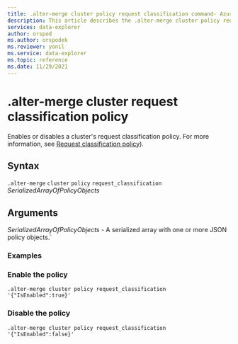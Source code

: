 ```yaml
---
title: .alter-merge cluster policy request classification command- Azure Data Explorer
description: This article describes the .alter-merge cluster policy request classification command in Azure Data Explorer.
services: data-explorer
author: orspod
ms.author: orspodek
ms.reviewer: yonil
ms.service: data-explorer
ms.topic: reference
ms.date: 11/29/2021
---
```

# .alter-merge cluster request classification policy

Enables or disables a cluster's request classification policy. For more information, see [Request classification policy](request-classification-policy.md)).

## Syntax

`.alter-merge` `cluster` `policy` `request_classification` *SerializedArrayOfPolicyObjects*

## Arguments

*SerializedArrayOfPolicyObjects* - A serialized array with one or more JSON policy objects.`

### Examples

### Enable the policy

```kusto
.alter-merge cluster policy request_classification '{"IsEnabled":true}'
```

### Disable the policy

```kusto
.alter-merge cluster policy request_classification '{"IsEnabled":false}'
```
